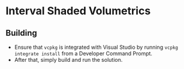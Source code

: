 # Interval Shaded Volumetrics

## Building
- Ensure that `vcpkg` is integrated with Visual Studio by running `vcpkg integrate install` from a Developer Command Prompt. 
- After that, simply build and run the solution.